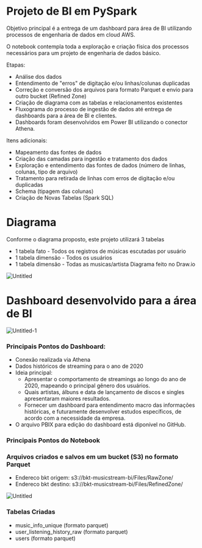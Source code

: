 # Projeto de BI em PySpark 

Objetivo principal é a entrega de um dashboard para área de BI utilizando processos de engenharia de dados em cloud AWS.

O notebook contempla toda a exploração e criação física dos processos necessários para um projeto de engenharia de dados básico.

Etapas:
- Análise dos dados
- Entendimento de "erros" de digitação e/ou linhas/colunas duplicadas
- Correção e conversão dos arquivos para formato Parquet e envio para outro bucket (Refined Zone)
- Criação de diagrama com as tabelas e relacionamentos existentes
- Fluxograma do processo de ingestão de dados até entrega de dashboards para a área de BI e clientes.
- Dashboards foram desenvolvidos em Power BI utilizando o conector Athena.

Itens adicionais:
- Mapeamento das fontes de dados
- Criação das camadas para ingestão e tratamento dos dados
- Exploração e entendimento das fontes de dados (número de linhas, colunas, tipo de arquivo)
- Tratamento para retirada de linhas com erros de digitação e/ou duplicadas
- Schema (tipagem das colunas)
- Criação de Novas Tabelas (Spark SQL)

# Diagrama 
Conforme o diagrama proposto, este projeto utilizará 3 tabelas
*   1 tabela fato - Todos os registros de músicas escutadas por usuário
*   1 tabela dimensão - Todos os usuários
*   1 tabela dimensão - Todas as musicas/artista
Diagrama feito no Draw.io

![Untitled](https://github.com/Igorps023/Music_Stream/assets/98396618/6d13aed3-918f-430c-9c42-b1500faf1eaf)

# Dashboard desenvolvido para a área de BI
![Untitled-1](https://github.com/Igorps023/Music_Stream/assets/98396618/b733be8d-237a-4718-ba6e-69e24dcceafe)
### Principais Pontos do Dashboard:
- Conexão realizada via Athena
- Dados históricos de streaming para o ano de 2020
- Ideia principal:
    - Apresentar o comportamento de streamings ao longo do ano de 2020, mapeando o principal gênero dos usuários.
    - Quais artistas, álbuns e data de lançamento de discos e singles apresentaram maiores resultados.
    - Fornecer um dashboard para entendimento macro das informações históricas, e futuramente desenvolver estudos específicos, de acordo com a necessidade da empresa.    
- O arquivo PBIX para edição do dashboard está diponível no GitHub.


### Principais Pontos do Notebook
### Arquivos criados e salvos em um bucket (S3) no formato Parquet 
- Endereco bkt origem: s3://bkt-musicstream-bi/Files/RawZone/
- Endereco bkt destino: s3://bkt-musicstream-bi/Files/RefinedZone/

![Untitled](https://github.com/Igorps023/Music_Stream/assets/98396618/b4dab70b-f9ae-4a0e-a336-36f49da7db1e)


### Tabelas Criadas
- music_info_unique (formato parquet)
- user_listening_history_raw (formato parquet)
- users (formato parquet)
